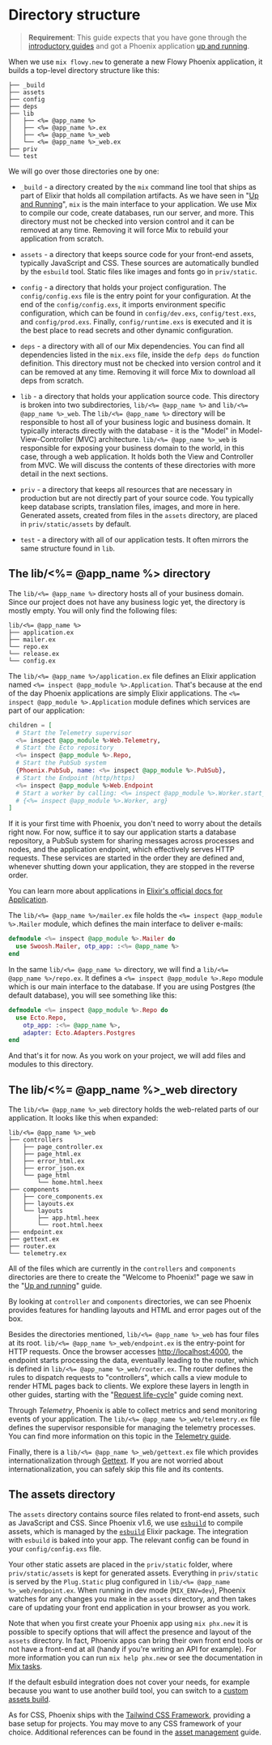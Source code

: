 # Directory structure

> **Requirement**: This guide expects that you have gone through the [introductory guides](https://hexdocs.pm/phoenix/installation.html) and got a Phoenix application [up and running](https://hexdocs.pm/phoenix/up_and_running.html).

When we use `mix flowy.new` to generate a new Flowy Phoenix application, it builds a top-level directory structure like this:

```console
├── _build
├── assets
├── config
├── deps
├── lib
│   ├── <%= @app_name %>
│   ├── <%= @app_name %>.ex
│   ├── <%= @app_name %>_web
│   └── <%= @app_name %>_web.ex
├── priv
└── test
```

We will go over those directories one by one:

- `_build` - a directory created by the `mix` command line tool that ships as part of Elixir that holds all compilation artifacts. As we have seen in "[Up and Running](https://hexdocs.pm/phoenix/up_and_running.html)", `mix` is the main interface to your application. We use Mix to compile our code, create databases, run our server, and more. This directory must not be checked into version control and it can be removed at any time. Removing it will force Mix to rebuild your application from scratch.

- `assets` - a directory that keeps source code for your front-end assets, typically JavaScript and CSS. These sources are automatically bundled by the `esbuild` tool. Static files like images and fonts go in `priv/static`.

- `config` - a directory that holds your project configuration. The `config/config.exs` file is the entry point for your configuration. At the end of the `config/config.exs`, it imports environment specific configuration, which can be found in `config/dev.exs`, `config/test.exs`, and `config/prod.exs`. Finally, `config/runtime.exs` is executed and it is the best place to read secrets and other dynamic configuration.

- `deps` - a directory with all of our Mix dependencies. You can find all dependencies listed in the `mix.exs` file, inside the `defp deps do` function definition. This directory must not be checked into version control and it can be removed at any time. Removing it will force Mix to download all deps from scratch.

- `lib` - a directory that holds your application source code. This directory is broken into two subdirectories, `lib/<%= @app_name %>` and `lib/<%= @app_name %>_web`. The `lib/<%= @app_name %>` directory will be responsible to host all of your business logic and business domain. It typically interacts directly with the database - it is the "Model" in Model-View-Controller (MVC) architecture. `lib/<%= @app_name %>_web` is responsible for exposing your business domain to the world, in this case, through a web application. It holds both the View and Controller from MVC. We will discuss the contents of these directories with more detail in the next sections.

- `priv` - a directory that keeps all resources that are necessary in production but are not directly part of your source code. You typically keep database scripts, translation files, images, and more in here. Generated assets, created from files in the `assets` directory, are placed in `priv/static/assets` by default.

- `test` - a directory with all of our application tests. It often mirrors the same structure found in `lib`.

## The lib/<%= @app_name %> directory

The `lib/<%= @app_name %>` directory hosts all of your business domain. Since our project does not have any business logic yet, the directory is mostly empty. You will only find the following files:

```console
lib/<%= @app_name %>
├── application.ex
├── mailer.ex
└── repo.ex
└── release.ex
└── config.ex
```

The `lib/<%= @app_name %>/application.ex` file defines an Elixir application named `<%= inspect @app_module %>.Application`. That's because at the end of the day Phoenix applications are simply Elixir applications. The `<%= inspect @app_module %>.Application` module defines which services are part of our application:

```elixir
children = [
  # Start the Telemetry supervisor
  <%= inspect @app_module %>Web.Telemetry,
  # Start the Ecto repository
  <%= inspect @app_module %>.Repo,
  # Start the PubSub system
  {Phoenix.PubSub, name: <%= inspect @app_module %>.PubSub},
  # Start the Endpoint (http/https)
  <%= inspect @app_module %>Web.Endpoint
  # Start a worker by calling: <%= inspect @app_module %>.Worker.start_link(arg)
  # {<%= inspect @app_module %>.Worker, arg}
]
```

If it is your first time with Phoenix, you don't need to worry about the details right now. For now, suffice it to say our application starts a database repository, a PubSub system for sharing messages across processes and nodes, and the application endpoint, which effectively serves HTTP requests. These services are started in the order they are defined and, whenever shutting down your application, they are stopped in the reverse order.

You can learn more about applications in [Elixir's official docs for Application](https://hexdocs.pm/elixir/Application.html).

The `lib/<%= @app_name %>/mailer.ex` file holds the `<%= inspect @app_module %>.Mailer` module, which defines the main interface to deliver e-mails:

```elixir
defmodule <%= inspect @app_module %>.Mailer do
  use Swoosh.Mailer, otp_app: :<%= @app_name %>
end
```

In the same `lib/<%= @app_name %>` directory, we will find a `lib/<%= @app_name %>/repo.ex`. It defines a `<%= inspect @app_module %>.Repo` module which is our main interface to the database. If you are using Postgres (the default database), you will see something like this:

```elixir
defmodule <%= inspect @app_module %>.Repo do
  use Ecto.Repo,
    otp_app: :<%= @app_name %>,
    adapter: Ecto.Adapters.Postgres
end
```

And that's it for now. As you work on your project, we will add files and modules to this directory.

## The lib/<%= @app_name %>\_web directory

The `lib/<%= @app_name %>_web` directory holds the web-related parts of our application. It looks like this when expanded:

```console
lib/<%= @app_name %>_web
├── controllers
│   ├── page_controller.ex
│   ├── page_html.ex
│   ├── error_html.ex
│   ├── error_json.ex
│   └── page_html
│       └── home.html.heex
├── components
│   ├── core_components.ex
│   ├── layouts.ex
│   └── layouts
│       ├── app.html.heex
│       └── root.html.heex
├── endpoint.ex
├── gettext.ex
├── router.ex
└── telemetry.ex
```

All of the files which are currently in the `controllers` and `components` directories are there to create the "Welcome to Phoenix!" page we saw in the "[Up and running](up_and_running.html)" guide.

By looking at `controller` and `components` directories, we can see Phoenix provides features for handling layouts and HTML and error pages out of the box.

Besides the directories mentioned, `lib/<%= @app_name %>_web` has four files at its root. `lib/<%= @app_name %>_web/endpoint.ex` is the entry-point for HTTP requests. Once the browser accesses [http://localhost:4000](http://localhost:4000), the endpoint starts processing the data, eventually leading to the router, which is defined in `lib/<%= @app_name %>_web/router.ex`. The router defines the rules to dispatch requests to "controllers", which calls a view module to render HTML pages back to clients. We explore these layers in length in other guides, starting with the "[Request life-cycle](request_lifecycle.html)" guide coming next.

Through _Telemetry_, Phoenix is able to collect metrics and send monitoring events of your application. The `lib/<%= @app_name %>_web/telemetry.ex` file defines the supervisor responsible for managing the telemetry processes. You can find more information on this topic in the [Telemetry guide](telemetry.html).

Finally, there is a `lib/<%= @app_name %>_web/gettext.ex` file which provides internationalization through [Gettext](https://hexdocs.pm/gettext/Gettext.html). If you are not worried about internationalization, you can safely skip this file and its contents.

## The assets directory

The `assets` directory contains source files related to front-end assets, such as JavaScript and CSS. Since Phoenix v1.6, we use [`esbuild`](https://github.com/evanw/esbuild/) to compile assets, which is managed by the [`esbuild`](https://github.com/phoenixframework/esbuild) Elixir package. The integration with `esbuild` is baked into your app. The relevant config can be found in your `config/config.exs` file.

Your other static assets are placed in the `priv/static` folder, where `priv/static/assets` is kept for generated assets. Everything in `priv/static` is served by the `Plug.Static` plug configured in `lib/<%= @app_name %>_web/endpoint.ex`. When running in dev mode (`MIX_ENV=dev`), Phoenix watches for any changes you make in the `assets` directory, and then takes care of updating your front end application in your browser as you work.

Note that when you first create your Phoenix app using `mix phx.new` it is possible to specify options that will affect the presence and layout of the `assets` directory. In fact, Phoenix apps can bring their own front end tools or not have a front-end at all (handy if you're writing an API for example). For more information you can run `mix help phx.new` or see the documentation in [Mix tasks](mix_tasks.html).

If the default esbuild integration does not cover your needs, for example because you want to use another build tool, you can switch to a [custom assets build](asset_management.html#custom_builds).

As for CSS, Phoenix ships with the [Tailwind CSS Framework](https://tailwindcss.com/), providing a base setup for projects. You may move to any CSS framework of your choice. Additional references can be found in the [asset management](asset_management.md#css) guide.
